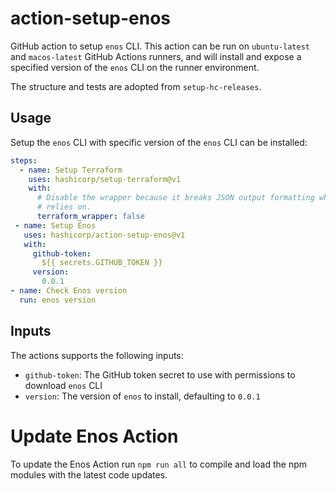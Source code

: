 # action-setup-enos
GitHub action to setup `enos` CLI. This action can be run on `ubuntu-latest` and `macos-latest` GitHub Actions runners, and will install and expose a specified version of the `enos` CLI on the runner environment.

The structure and tests are adopted from `setup-hc-releases`.

## Usage

Setup the `enos` CLI with specific version of the `enos` CLI can be installed:

```yaml
steps:
  - name: Setup Terraform
    uses: hashicorp/setup-terraform@v1
    with:
      # Disable the wrapper because it breaks JSON output formatting which enos
      # relies on.
      terraform_wrapper: false
 - name: Setup Enos
   uses: hashicorp/action-setup-enos@v1
   with:
     github-token:
       ${{ secrets.GITHUB_TOKEN }}
     version:
       0.0.1
- name: Check Enos version
  run: enos version
```

## Inputs
The actions supports the following inputs:

- `github-token`: The GitHub token secret to use with permissions to download `enos` CLI
- `version`: The version of `enos` to install, defaulting to `0.0.1`

# Update Enos Action
To update the Enos Action run `npm run all` to compile and load the npm modules with the latest code updates.
